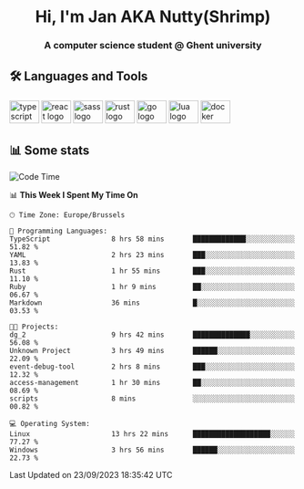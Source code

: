 <h1 align="center">Hi, I'm Jan AKA Nutty(Shrimp)</h1>
<h3 align="center">A computer science student @ Ghent university</h3>

<h2 align="left">🛠️ Languages and Tools</h2>

###

<div align="left">
  <img src="https://cdn.jsdelivr.net/gh/devicons/devicon/icons/typescript/typescript-original.svg" height="40" width="52" alt="typescript logo"  />
  <img src="https://cdn.jsdelivr.net/gh/devicons/devicon/icons/react/react-original.svg" height="40" width="52" alt="react logo"  />
  <img src="https://cdn.jsdelivr.net/gh/devicons/devicon/icons/sass/sass-original.svg" height="40" width="52" alt="sass logo"  />
  <img src="https://cdn.jsdelivr.net/gh/devicons/devicon/icons/rust/rust-plain.svg" height="40" width="52" alt="rust logo"  />
  <img src="https://cdn.jsdelivr.net/gh/devicons/devicon/icons/go/go-original.svg" height="40" width="52" alt="go logo"  />
  <img src="https://cdn.jsdelivr.net/gh/devicons/devicon/icons/lua/lua-original.svg" height="40" width="52" alt="lua logo"  />
  <img src="https://cdn.jsdelivr.net/gh/devicons/devicon/icons/docker/docker-original.svg" height="40" width="52" alt="docker logo"  />
</div>

<h2>📊 Some stats</h2>

<!--START_SECTION:waka-->
![Code Time](http://img.shields.io/badge/Code%20Time-3%2C693%20hrs%2013%20mins-blue)

📊 **This Week I Spent My Time On** 

```text
🕑︎ Time Zone: Europe/Brussels

💬 Programming Languages: 
TypeScript               8 hrs 58 mins       █████████████░░░░░░░░░░░░   51.82 % 
YAML                     2 hrs 23 mins       ███░░░░░░░░░░░░░░░░░░░░░░   13.83 % 
Rust                     1 hr 55 mins        ███░░░░░░░░░░░░░░░░░░░░░░   11.10 % 
Ruby                     1 hr 9 mins         ██░░░░░░░░░░░░░░░░░░░░░░░   06.67 % 
Markdown                 36 mins             █░░░░░░░░░░░░░░░░░░░░░░░░   03.53 % 

🐱‍💻 Projects: 
dg_2                     9 hrs 42 mins       ██████████████░░░░░░░░░░░   56.08 % 
Unknown Project          3 hrs 49 mins       ██████░░░░░░░░░░░░░░░░░░░   22.09 % 
event-debug-tool         2 hrs 8 mins        ███░░░░░░░░░░░░░░░░░░░░░░   12.32 % 
access-management        1 hr 30 mins        ██░░░░░░░░░░░░░░░░░░░░░░░   08.69 % 
scripts                  8 mins              ░░░░░░░░░░░░░░░░░░░░░░░░░   00.82 % 

💻 Operating System: 
Linux                    13 hrs 22 mins      ███████████████████░░░░░░   77.27 % 
Windows                  3 hrs 56 mins       ██████░░░░░░░░░░░░░░░░░░░   22.73 % 
```


 Last Updated on 23/09/2023 18:35:42 UTC
<!--END_SECTION:waka-->
